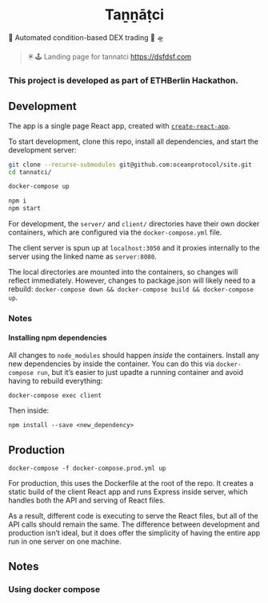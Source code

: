 <h1 align="center">Taṉṉāṭci</h1>

:robot: Automated condition-based DEX trading :rocket: 🛸

> 🖲 🕹 Landing page for tannatci https://dsfdsf.com

### This project is developed as part of ETHBerlin Hackathon.

## Development

The app is a single page React app, created with [`create-react-app`](https://github.com/facebook/create-react-app).

To start development, clone this repo, install all dependencies, and start the development server:

```bash
git clone --recurse-submodules git@github.com:oceanprotocol/site.git
cd tannatci/

docker-compose up

npm i
npm start
```

For development, the `server/` and `client/` directories have their own docker containers, which are configured via the `docker-compose.yml` file.

The client server is spun up at `localhost:3050` and it proxies internally to the server using the linked name as `server:8080`.

The local directories are mounted into the containers, so changes will reflect immediately. However, changes to package.json will likely need to a rebuild: `docker-compose down && docker-compose build && docker-compose up`.

### Notes

#### Installing npm dependencies

All changes to `node_modules` should happen _inside_ the containers. Install any new dependencies by inside the container. You can do this via `docker-compose run`, but it’s easier to just upadte a running container and avoid having to rebuild everything:

```
docker-compose exec client
```

Then inside:

```
npm install --save <new_dependency>
```

## Production

```
docker-compose -f docker-compose.prod.yml up
```

For production, this uses the Dockerfile at the root of the repo. It creates a static build of the client React app and runs Express inside server, which handles both the API and serving of React files.

As a result, different code is executing to serve the React files, but all of the API calls should remain the same. The difference between development and production isn’t ideal, but it does offer the simplicity of having the entire app run in one server on one machine.



## Notes

### Using docker compose
